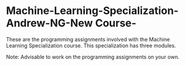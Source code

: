 # Machine-Learning-Specialization-Andrew-NG-New Course-

These are the programming assignments involved with the Machine Learning Specialization course.
This specialization has three modules.


Note: Advisable to work on the programming assignments on your own.
